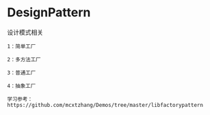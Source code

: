 # DesignPattern
设计模式相关

	1：简单工厂
	
	2：多方法工厂
	
	3：普通工厂
	
	4：抽象工厂
	
	学习参考：https://github.com/mcxtzhang/Demos/tree/master/libfactorypattern
